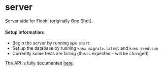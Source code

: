 # server
Server side for Flooki (originally One Shot).

#### Setup information:
* Begin the server by running `npm start`
* Set up the database by running `knex migrate:latest` and `knex seed:run`
* Currently some tests are failing (this is expected - will be changed)

The API is fully documented [here](https://github.com/one-mile/server/blob/master/documentation.md).
